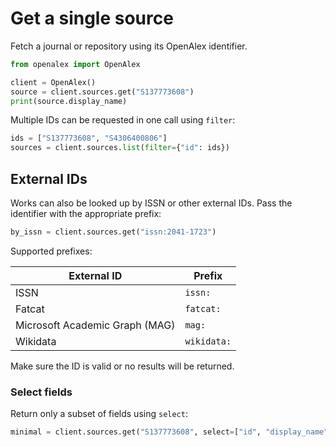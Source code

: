 # Get a single source

Fetch a journal or repository using its OpenAlex identifier.

```python
from openalex import OpenAlex

client = OpenAlex()
source = client.sources.get("S137773608")
print(source.display_name)
```

Multiple IDs can be requested in one call using `filter`:

```python
ids = ["S137773608", "S4306400806"]
sources = client.sources.list(filter={"id": ids})
```

## External IDs

Works can also be looked up by ISSN or other external IDs. Pass the identifier
with the appropriate prefix:

```python
by_issn = client.sources.get("issn:2041-1723")
```

Supported prefixes:

| External ID | Prefix |
|-------------|-------|
| ISSN | `issn:` |
| Fatcat | `fatcat:` |
| Microsoft Academic Graph (MAG) | `mag:` |
| Wikidata | `wikidata:` |

Make sure the ID is valid or no results will be returned.

### Select fields

Return only a subset of fields using `select`:

```python
minimal = client.sources.get("S137773608", select=["id", "display_name"])
```

